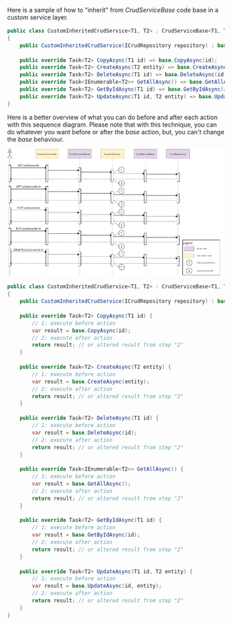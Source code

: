 Here is a sample of how to "inherit" from *CrudServiceBase* code base in a custom service layer.

```csharp
public class CustomInheritedCrudService<T1, T2> : CrudServiceBase<T1, T2> where T2 : class, IEntity<T1>, new()
{
    public CustomInheritedCrudService(ICrudRepository repository) : base(repository) { }

    public override Task<T2> CopyAsync(T1 id) => base.CopyAsync(id);
    public override Task<T2> CreateAsync(T2 entity) => base.CreateAsync(entity);
    public override Task<T2> DeleteAsync(T1 id) => base.DeleteAsync(id);
    public override Task<IEnumerable<T2>> GetAllAsync() => base.GetAllAsync();
    public override Task<T2> GetByIdAsync(T1 id) => base.GetByIdAsync(id);
    public override Task<T2> UpdateAsync(T1 id, T2 entity) => base.UpdateAsync(id, entity);        
}
```

Here is a better overview of what you can do before and after each action with this sequence diagram. Please note that with this technique, you can do whatever you want before or after the *base* action, but, you can't change the *base* behaviour.

[<img src="./sequence-StandardCrud_CustomService.png">](./sequence-StandardCrud_CustomService.png)

```csharp
public class CustomInheritedCrudService<T1, T2> : CrudServiceBase<T1, T2> where T2 : class, IEntity<T1>, new()
{
    public CustomInheritedCrudService(ICrudRepository repository) : base(repository) { }

    public override Task<T2> CopyAsync(T1 id) {
        // 1: execute before action    
        var result = base.CopyAsync(id);
        // 2: execute after action
        return result; // or altered result from step "2"
    }

    public override Task<T2> CreateAsync(T2 entity) {
        // 1: execute before action
        var result = base.CreateAsync(entity);
        // 2: execute after action
        return result; // or altered result from step "2"
    }

    public override Task<T2> DeleteAsync(T1 id) {        
        // 1: execute before action
        var result = base.DeleteAsync(id);
        // 2: execute after action
        return result; // or altered result from step "2"
    }

    public override Task<IEnumerable<T2>> GetAllAsync() {
        // 1: execute before action
        var result = base.GetAllAsync();
        // 2: execute after action
        return result; // or altered result from step "2"
    }

    public override Task<T2> GetByIdAsync(T1 id) {
        // 1: execute before action
        var result = base.GetByIdAsync(id);
        // 2: execute after action
        return result; // or altered result from step "2"
    }

    public override Task<T2> UpdateAsync(T1 id, T2 entity) {
        // 1: execute before action
        var result = base.UpdateAsync(id, entity);        
        // 2: execute after action
        return result; // or altered result from step "2"
    }
}
```